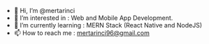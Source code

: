 - 👋 Hi, I’m @mertarinci
- 👀 I’m interested in : Web and Mobile App Development.
- 🌱 I’m currently learning : MERN Stack (React Native and NodeJS)
- 📫 How to reach me : mertarinci96@gmail.com

